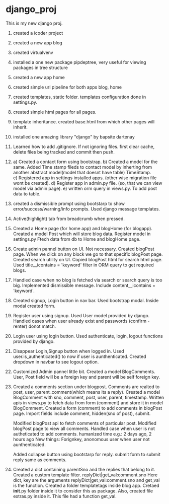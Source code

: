 # django_proj
This is my new django proj.

1) created a icoder project 
2) created a new app blog 
3) created virtualvenv
4) installed a one new package pipdeptree, very useful for viewing packages in tree structure
5) created a new app home 
6) created simple url pipeline for both apps blog, home 
7) created templates, static folder. templates configuration done in settings.py. 
8) created simple html pages for all pages.
9) template inheritance. created base.html from which other pages will inherit. 
10) installed one amazing library "django" by bapsite dartenay 
11) Learned how to add .gitignore. If not ignoring files. first clear cache, delete files being tracked and commit then push. 
12) a) Created a contact form using bootstrap. 
    b) Created a model for the same. Added Time stamp fileds to contact model by inherting from another abstract model(model that doesnt have table) TimeStamp.  
    c) Registered app in settings installed apps. (other wise migration file wont be created).
    d) Register app in admin.py file. (so, that we can view model via admin page).
    e) written orm query in views.py. To add post data to table. 
13) created a dismissible prompt using bootstarp to show error/success/warning/info prompts.
    Used django message templates. 
14) Active(highlight) tab from breadcrumb when pressed.
15) Created a Home page (for home app) and blogHome (for blogapp). 
    Created a model Post which will store blog data. Register model in settings.py 
    Ftech data from db to Home and blogHome page.
16) Create admin pannel button on UI. Not necessary. 
    Created blogPost page. When we click on any block we go to that specific blogPost page. 
    Created search utility on UI. Copied blogPost html for search html page. 
    Used title__icontains = 'keyword' filter in ORM query to get required blogs.
17) Handled case when no blog is fetched via search or search query is too big. Implemented dismissible message. Include content__icontains = 'keyword'.  
18) Created signup, Login button in nav bar. Used bootstrap modal. Inside modal created form. 
19) Register user using signup. Used User model provided by django. Handled cases when user already exist and passwords (confirm - renter) donot match. 
20) Login user using login button. Used authenticate, login, logout functions provided by django. 
21) Disappear Login,Signup button when logged in. Used user.is_authenticated() to now if user is aunthenticated. 
    Created dropdown in navbar to see logout option. 
22) Customized Admin pannel little bit. Created a model BlogComments. User, Post field will be a foreign key and parent will be self foreign key. 
23) Created a comments section under blogpost. 
    Comments are realted to post, user, parent_comment(which means its a reply).
    Created a model BlogComment with sno, comment, post, user, parent, timestamp. 
    Written apis in views.py to fetch data from form (comment) and store it in model BlogComment.
    Created a form (comment) to add comments in blogPost page. Import fields include comment, hidden(sno of post), submit.

    Modified blogPost api to fetch comments of particular post. 
    Modified blogPost page to view all comments.
    Handled case when user is not autheticated to add comments. 
    humanized time e.g.: 2 days ago, 2 hours ago
    New things: Forignkey, anonomous user when user not aunthenticated.

    Added collapse button using bootstarp for reply. 
    submit form to submit reply same as comments.

24) Created a dict containing parentSno and the replies that belong to it.
    Created a custom template filter. replyDict|get_val:comment.sno
    Here dict, key are the arguments replyDict|get_val:comment.sno and get_val is the function.
    Created a folder templatetags inside blog app. Cretaed __init__.py folder inside it to consider this as package.
    Also, created file extras.py inside it. This file had a function get_val.



